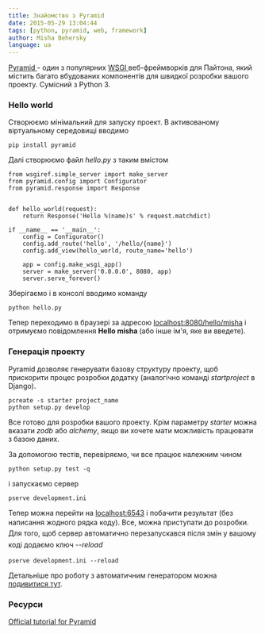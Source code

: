 ```yaml
---
title: Знайомство з Pyramid
date: 2015-05-29 13:04:44
tags: [python, pyramid, web, framework]
author: Misha Behersky
language: ua
---
```


<p><a href="http://www.pylonsproject.org/" target="_blank">Pyramid </a>- один з популярних <a href="http://wsgi.readthedocs.org/en/latest/" target="_blank">WSGI&nbsp;</a>веб-фреймворків для Пайтона, який містить багато вбудованих компонентів для швидкої розробки вашого проекту. Сумісний з Python 3.</p>

<h3>Hello world</h3>

<p>Створюємо мінімальний для запуску проект. В активованому віртуальному середовищі вводимо</p>

<pre>
<code class="language-bash">pip install pyramid</code></pre>

<p>Далі створюємо файл <em>hello.py</em> з таким вмістом</p>

<pre>
<code class="language-python">from wsgiref.simple_server import make_server
from pyramid.config import Configurator
from pyramid.response import Response


def hello_world(request):
    return Response('Hello %(name)s' % request.matchdict)

if __name__ == '__main__':
    config = Configurator()
    config.add_route('hello', '/hello/{name}')
    config.add_view(hello_world, route_name='hello')

    app = config.make_wsgi_app()
    server = make_server('0.0.0.0', 8080, app)
    server.serve_forever()</code></pre>

<p>Зберігаємо і в консолі вводимо команду</p>

<pre>
<code class="language-bash">python hello.py</code></pre>

<p>Тепер переходимо в браузері за адресою <a href="http://localhost:8080/hello/misha" target="_blank">localhost:8080/hello/misha</a>&nbsp;і отримуємо повідомлення <strong>Hello misha </strong>(або інше ім&#39;я, яке ви введете).</p>

<h3>Генерація проекту</h3>

<p>Pyramid дозволяє генерувати базову структуру проекту, щоб прискорити процес розробки додатку (аналогічно команді <em>startproject</em> в Django).</p>

<pre>
<code class="language-bash">pcreate -s starter project_name
python setup.py develop</code></pre>

<p>Все готово для розробки вашого проекту. Крім параметру <em>starter</em> можна вказати <em>zodb </em>або <em>alchemy</em>, якщо ви хочете мати можливість працювати з базою даних.</p>

<p>За допомогою тестів, перевіряємо, чи все працює належним чином</p>

<pre>
<code class="language-bash">python setup.py test -q</code></pre>

<p>і запускаємо сервер</p>

<pre>
<code class="language-bash">pserve development.ini</code></pre>

<p>Тепер можна перейти на&nbsp;<a href="http://localhost:6543" target="_blank">localhost:6543</a>&nbsp;і побачити результат (без написання жодного рядка коду). Все,<span style="line-height:1.6">&nbsp;можна приступати до розробки. Для того, щоб сервер автоматично перезапускався після змін у вашому коді додаємо ключ </span><em style="line-height:1.6">--reload</em></p>

<pre>
<code class="language-bash">pserve development.ini --reload</code></pre>

<p>Детальніше про роботу з автоматичним генератором можна <a href="http://docs.pylonsproject.org/projects/pyramid/en/latest/narr/project.html" target="_blank">подивитися тут</a>.</p>

<h3>Ресурси</h3>

<p><a href="http://docs.pylonsproject.org/projects/pyramid/en/latest/quick_tutorial/index.html#quick-tutorial" target="_blank">Official tutorial for Pyramid</a></p>
